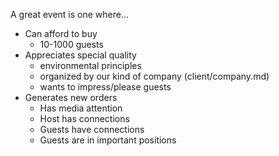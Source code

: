 
A great event is one where...

* Can afford to buy
    * 10-1000 guests
* Appreciates special quality
    * environmental principles
    * organized by our kind of company (client/company.md)
    * wants to impress/please guests
* Generates new orders
    * Has media attention
    * Host has connections
    * Guests have connections
    * Guests are in important positions
